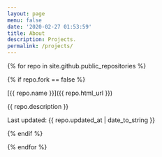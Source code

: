 ```yaml
---
layout: page
menu: false
date: '2020-02-27 01:53:59'
title: About
description: Projects.
permalink: /projects/
---
```

{% for repo in site.github.public_repositories %}

{% if repo.fork == false %}

[{{ repo.name }}]({{ repo.html_url }})

{{ repo.description }}

Last updated: {{ repo.updated_at | date_to_string }}

{% endif %}

{% endfor %}